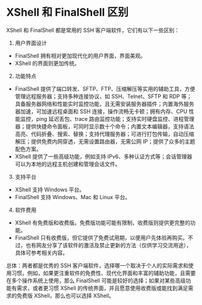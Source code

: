 # XShell 和 FinalShell 区别

XShell 和 FinalShell 都是常用的 SSH 客户端软件，它们有以下一些区别：

1. 用户界面设计

- FinalShell 拥有相对更加现代化的用户界面，界面美观。
- XShell 的界面则更加传统。

2. 功能特点

- FinalShell 提供了端口转发、SFTP、FTP、压缩解压等实用的辅助工具，方便管理远程服务器；支持多种连接协议，如 SSH、Telnet、SFTP 和 RDP 等；具备服务器网络和性能实时监控功能，且无需安装服务器插件；内置海外服务器加速，可加速远程桌面和 SSH 连接，操作流畅无卡顿；拥有内存、CPU 性能监控，ping 延迟丢包、trace 路由监控功能；支持实时硬盘监控、进程管理器；提供快捷命令面板，可同时显示数十个命令；内置文本编辑器，支持语法高亮、代码折叠、搜索、替换；支持代理服务器；可进行打包传输，自动压缩解压；提供免费内网穿透，无需设置路由器，无需公网 IP；提供了众多的主题配色方案。
- XShell 提供了一些高级功能，例如支持 IPv6、多种认证方式等；会话管理器可以为本地的远程主机创建和管理会话文件。

3. 支持平台

- XShell 支持 Windows 平台。
- FinalShell 支持 Windows、Mac 和 Linux 平台。

4. 软件费用

- XShell 有免费版和收费版。免费版功能可能有限制，收费版则提供更完整的功能。
- FinalShell 只有收费版，但它提供了免费试用期，以便用户先体验再购买。不过，也有网友分享了该软件的激活及禁止更新的方法（仅供学习交流用途），具体可参考相关内容。

总体：两者都是优秀的 SSH 客户端软件，选择哪一个取决于个人的实际需求和使用习惯。例如，如果更注重软件的免费性、现代化界面和丰富的辅助功能，且需要在多个操作系统上使用，那么 FinalShell 可能是较好的选择；如果对某些高级功能有需求，或者更习惯 XShell 的传统界面，并且愿意使用收费版或能找到满足需求的免费版 XShell，那么也可以选择 XShell。
